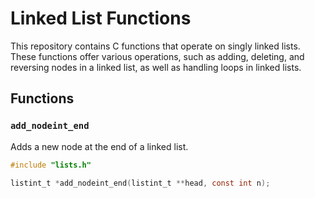 # Linked List Functions

This repository contains C functions that operate on singly linked lists. These functions offer various operations, such as adding, deleting, and reversing nodes in a linked list, as well as handling loops in linked lists.

## Functions

### `add_nodeint_end`

Adds a new node at the end of a linked list.

```c
#include "lists.h"

listint_t *add_nodeint_end(listint_t **head, const int n);
